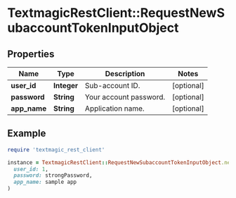 # TextmagicRestClient::RequestNewSubaccountTokenInputObject

## Properties

| Name | Type | Description | Notes |
| ---- | ---- | ----------- | ----- |
| **user_id** | **Integer** | Sub-account ID. | [optional] |
| **password** | **String** | Your account password. | [optional] |
| **app_name** | **String** | Application name. | [optional] |

## Example

```ruby
require 'textmagic_rest_client'

instance = TextmagicRestClient::RequestNewSubaccountTokenInputObject.new(
  user_id: 1,
  password: strongPassword,
  app_name: sample app
)
```

